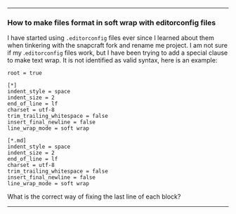 ***

### How to make files format in soft wrap with editorconfig files

I have started using `.editorconfig` files ever since I learned about them when tinkering with the snapcraft fork and rename me project. I am not sure if my .`editorconfig` files work, but I have been trying to add a special clause to make text wrap. It is not identified as valid syntax, here is an example:

```editorconfig
root = true

[*]
indent_style = space
indent_size = 2
end_of_line = lf
charset = utf-8
trim_trailing_whitespace = false
insert_final_newline = false
line_wrap_mode = soft wrap

[*.md]
indent_style = space
indent_size = 2
end_of_line = lf
charset = utf-8
trim_trailing_whitespace = false
insert_final_newline = false
line_wrap_mode = soft wrap
```

What is the correct way of fixing the last line of each block?

***
